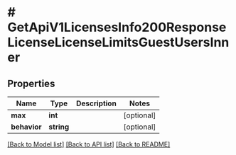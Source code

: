 # # GetApiV1LicensesInfo200ResponseLicenseLicenseLimitsGuestUsersInner

## Properties

Name | Type | Description | Notes
------------ | ------------- | ------------- | -------------
**max** | **int** |  | [optional]
**behavior** | **string** |  | [optional]

[[Back to Model list]](../../README.md#models) [[Back to API list]](../../README.md#endpoints) [[Back to README]](../../README.md)
